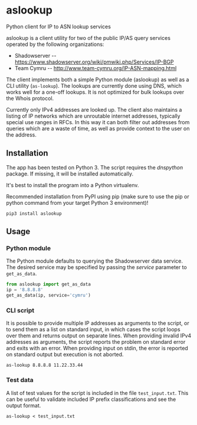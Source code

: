 # aslookup
Python client for IP to ASN lookup services

aslookup is a client utility for two of the public IP/AS query services
operated by the following organizations:

* Shadowserver -- https://www.shadowserver.org/wiki/pmwiki.php/Services/IP-BGP
* Team Cymru -- http://www.team-cymru.org/IP-ASN-mapping.html

The client implements both a simple Python module (aslookup) as well as a CLI
utility (`as-lookup`). The lookups are currently done using DNS, which works
well for a one-off lookups. It is not optimized for bulk lookups over the
Whois protocol.

Currently only IPv4 addresses are looked up. The client also maintains a
listing of IP networks which are unroutable internet addresses, typically
special use ranges in RFCs. In this way it can both filter out addresses from
queries which are a waste of time, as well as provide context to the user on
the address.

## Installation

The app has been tested on Python 3. The script requires the *dnspython*
package. If missing, it will be installed automatically.

It's best to install the program into a Python virtualenv.

Recommended installation from PyPI using pip (make sure to use the pip or
python command from your target Python 3 environment)!

    pip3 install aslookup

## Usage

### Python module

The Python module defaults to querying the Shadowserver data service. The
desired service may be specified by passing the *service* parameter to
`get_as_data`.

```python
from aslookup import get_as_data
ip = '8.8.8.8'
get_as_data(ip, service='cymru')
```

### CLI script

It is possible to provide multiple IP addresses as arguments to the script, or 
to send them as a list on standard input, in which cases the script loops over 
them and returns output on separate lines. When providing invalid IPv4 
addresses as arguments, the script reports the problem on standard error and 
exits with an error. When providing input on stdin, the error is reported on 
standard output but execution is not aborted.

    as-lookup 8.8.8.8 11.22.33.44

### Test data

A list of test values for the script is included in the file `test_input.txt`.
This can be useful to validate included IP prefix classifications and see the
output format.

    as-lookup < test_input.txt

